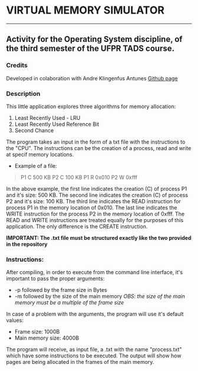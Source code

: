 # VIRTUAL MEMORY SIMULATOR
---
## Activity for the Operating System discipline, of the third semester of the UFPR TADS course.

### Credits
Developed in colaboration with Andre Klingenfus Antunes [Github page](https://github.com/andrekantunes)

### Description
This little application explores three algorithms for memory allocation:
1. Least Recently Used - LRU
2. Least Recently Used Reference Bit
3. Second Chance

The program takes an input in the form of a txt file with the instructions to the "CPU". The instructions can be the creation of a process, read and write at specif memory locations.
- Example of a file:
> P1 C 500 KB
> P2 C 100 KB
> P1 R 0x010
> P2 W 0xfff

In the above example, the first line indicates the creation (C) of process P1 and it's size: 500 KB. The second line indicates the creation (C) of process P2 and it's size: 100 KB. The third line indicates the READ instruction for process P1 in the memory location of 0x010. The last line indicates the WRITE instruction for the process P2 in the memory location of 0xfff.
The READ and WRITE instructions are treated equally for the purposes of this application. The only difference is the CREATE instruction.

**IMPORTANT: The .txt file must be structured exactly like the two provided in the repository**

### Instructions:

After compiling, in order to execute from the command line interface, it's important to pass the proper arguments:

- -p followed by the frame size in Bytes
- -m followed by the size of the main memory
*OBS: the size of the main memory must be a multiple of the frame size* 

In case of a problem with the arguments, the program will use it's default values:
- Frame size: 1000B
- Main memory size: 4000B

The program will receive, as input file, a .txt with the name "process.txt" which have some instructions to be executed.
The output will show how pages are being allocated in the frames of the main memory.

